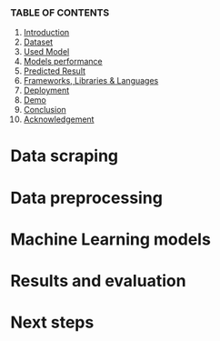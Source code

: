 <h3> TABLE OF CONTENTS </h3>
<ol>
    <li><a href="#intro">Introduction</a></li>
    <li><a href="#dataset">Dataset</a></li>
    <li><a href="#model">Used Model</a></li>
    <li><a href="#performance">Models performance</a></li>
    <li><a href="#result">Predicted Result</a> </li>
    <li><a href="#frameworks">Frameworks, Libraries & Languages</a></li>
    <li><a href="#deployment">Deployment</a></li>
    <li><a href="#demo">Demo</a></li>
    <li><a href="#conclusion">Conclusion</a></li>
    <li><a href="#acknowledgement">Acknowledgement</a></li>
</ol>

# Data scraping

# Data preprocessing

# Machine Learning models

# Results and evaluation

# Next steps
